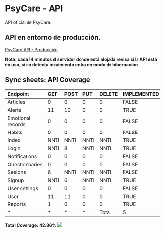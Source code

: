 # PsyCare - API

API oficial de PsyCare.

## API en entorno de producción.
[PsyCare API - Producción](https://psycare-api.onrender.com/)

**Nota: cada 14 minutos el servidor donde está alojada revisa si la API está en uso, si no detecta movimiento entra en modo de hibernación.**



## Sync sheets: API Coverage
<!-- START_TABLE -->
| Endpoint          | GET   | POST   | PUT   | DELETE   | IMPLEMENTED   |   PASSING |
|:------------------|:------|:-------|:------|:---------|:--------------|----------:|
| Articles          | 0     | 0      | 0     | 0        | FALSE         |         0 |
| Alerts            | 11    | 10     | 0     | 0        | TRUE          |        21 |
| Emotional records | 0     | 0      | 0     | 0        | FALSE         |         0 |
| Habits            | 0     | 0      | 0     | 0        | FALSE         |         0 |
| Index             | NNTI  | NNTI   | NNTI  | NNTI     | TRUE          |         0 |
| Login             | NNTI  | 8      | NNTI  | NNTI     | TRUE          |         8 |
| Notifications     | 0     | 0      | 0     | 0        | FALSE         |         0 |
| Questionnaries    | 0     | 0      | 0     | 0        | FALSE         |         0 |
| Sesions           | 6     | NNTI   | NNTI  | NNTI     | FALSE         |         6 |
| Signup            | NNTI  | 6      | NNTI  | NNTI     | TRUE          |         6 |
| User settings     | 0     | 0      | 0     | 0        | FALSE         |         0 |
| User              | 11    | 11     | 0     | 0        | TRUE          |        22 |
| Reports           | 1     | 0      | 0     | 0        | TRUE          |       nan |
| *                 | *     | *      | *     | Total    | 5             |        63 |

**Total Coverage: 42.86%**
![](https://geps.dev/progress/42)<!-- END_TABLE -->
